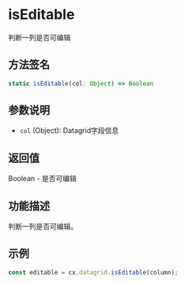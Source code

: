 # isEditable

判断一列是否可编辑

## 方法签名
```typescript
static isEditable(col: Object) => Boolean
```

## 参数说明
- `col` (Object): Datagrid字段信息

## 返回值
Boolean - 是否可编辑

## 功能描述
判断一列是否可编辑。

## 示例
```typescript
const editable = cx.datagrid.isEditable(column);
``` 